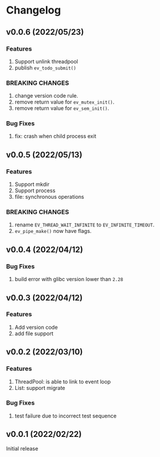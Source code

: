 # Changelog

## v0.0.6 (2022/05/23)

### Features
1. Support unlink threadpool
2. publish `ev_todo_submit()`

### BREAKING CHANGES
1. change version code rule.
2. remove return value for `ev_mutex_init()`.
3. remove return value for `ev_sem_init()`.

### Bug Fixes
1. fix: crash when child process exit


## v0.0.5 (2022/05/13)

### Features
1. Support mkdir
2. Support process
3. file: synchronous operations

### BREAKING CHANGES
1. rename `EV_THREAD_WAIT_INFINITE` to `EV_INFINITE_TIMEOUT`.
2. `ev_pipe_make()` now have flags.


## v0.0.4 (2022/04/12)

### Bug Fixes
1. build error with glibc version lower than `2.28`


## v0.0.3 (2022/04/12)

### Features
1. Add version code
2. add file support


## v0.0.2 (2022/03/10)

### Features
1. ThreadPool: is able to link to event loop
2. List: support migrate

### Bug Fixes
1. test failure due to incorrect test sequence


## v0.0.1 (2022/02/22)

Initial release
